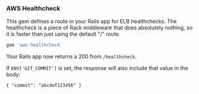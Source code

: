 ### AWS Healthcheck

This gem defines a route in your Rails app for ELB healthchecks. The healthcheck is a piece of Rack middleware that does absolutely nothing, so it is faster than just using the default "/" route.

```ruby
gem 'aws-healthcheck'
```

Your Rails app now returns a 200 from `/healthcheck`.

If `ENV['GIT_COMMIT']` is set, the response will also include that value in the body:

```
{ "commit": "abcdef123456" }
```
